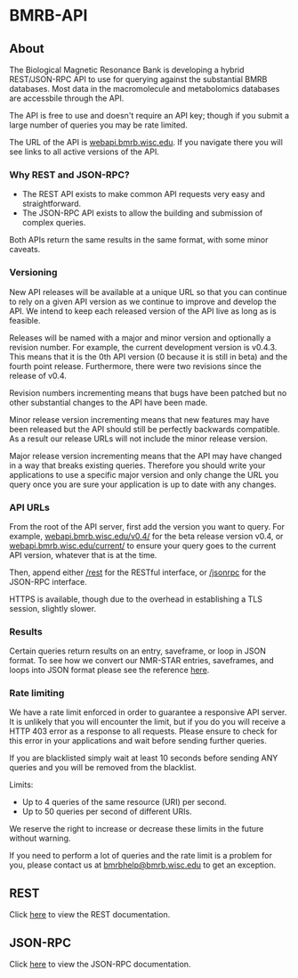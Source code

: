 # BMRB-API

## About

The Biological Magnetic Resonance Bank is developing a hybrid REST/JSON-RPC
API to use for querying against the substantial BMRB databases. Most data in the
macromolecule and metabolomics databases are accessbile through the API.

The API is free to use and doesn't require an API key; though if you submit a
large number of queries you may be rate limited.

The URL of the API is [webapi.bmrb.wisc.edu](http://webapi.bmrb.wisc.edu/). If
you navigate there you will see links to all active versions of the API.

### Why REST and JSON-RPC?

* The REST API exists to make common API requests very easy and straightforward.
* The JSON-RPC API exists to allow the building and submission of complex
queries.

Both APIs return the same results in the same format, with some minor caveats.

### Versioning

New API releases will be available at a unique URL so that you can continue to
rely on a given API version as we continue to improve and develop the API.
We intend to keep each released version of the API live as long as is feasible.

Releases will be named with a major and minor version and optionally a revision
number. For example, the current development version is v0.4.3. This means that
it is the 0th API version (0 because it is still in beta) and the fourth point
release. Furthermore, there were two revisions since the release of v0.4.

Revision numbers incrementing means that bugs have been patched but no other
substantial changes to the API have been made.

Minor release version incrementing means that new features may have been
released but the API should still be perfectly backwards compatible. As a result
our release URLs will not include the minor release version.

Major release version incrementing means that the API may have changed in a way
that breaks existing queries. Therefore you should write your applications to
use a specific major version and only change the URL you query once you are sure
your application is up to date with any changes.

### API URLs

From the root of the API server, first add the version you want to query. For
example, [webapi.bmrb.wisc.edu/v0.4/](http://webapi.bmrb.wisc.edu/v0.4/) for the
beta release version v0.4, or
[webapi.bmrb.wisc.edu/current/](http://webapi.bmrb.wisc.edu/current/)
to ensure your query goes to the current API version, whatever that is at the
time.

Then, append either [/rest](http://webapi.bmrb.wisc.edu/current/rest) for the
RESTful interface, or [/jsonrpc](http://webapi.bmrb.wisc.edu/current/jsonrpc)
for the JSON-RPC interface.

HTTPS is available, though due to the overhead in establishing a TLS session,
slightly slower.

### Results

Certain queries return results on an entry, saveframe, or loop in JSON format.
To see how we convert our NMR-STAR entries, saveframes, and loops into JSON
format please see the reference [here](documentation/ENTRY.md).

### Rate limiting

We have a rate limit enforced in order to guarantee a responsive API server. It
is unlikely that you will encounter the limit, but if you do you will receive a
HTTP 403 error as a response to all requests. Please ensure to check for this
error in your applications and wait before sending further queries.

If you are blacklisted simply wait at least 10 seconds before sending ANY
queries and you will be removed from the blacklist.

Limits:
* Up to 4 queries of the same resource (URI) per second.
* Up to 50 queries per second of different URIs.

We reserve the right to increase or decrease these limits in the future without
warning.

If you need to perform a lot of queries and the rate limit is a problem for you,
please contact us at <bmrbhelp@bmrb.wisc.edu> to get an exception.

## REST

Click [here](documentation/REST.md) to view the REST documentation.

## JSON-RPC

Click [here](documentation/JSONRPC.md) to view the JSON-RPC documentation.
